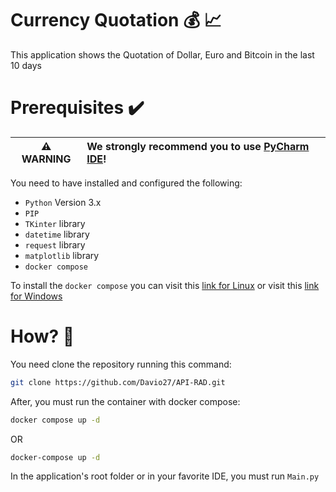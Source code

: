 # Currency Quotation :moneybag: :chart_with_upwards_trend:

This application shows the Quotation of Dollar, Euro and
Bitcoin in the last 10 days

# Prerequisites :heavy_check_mark:

| :warning: WARNING    | We strongly recommend you to use [PyCharm IDE](https://www.jetbrains.com/pycharm/download/#section=linux)! |
|----------------------|:-----------------------------------------------------------------------------------------------------------|


You need to have installed and configured the following:
    
- `Python` Version 3.x
- `PIP`
- `TKinter` library
- `datetime` library
- `request` library 
- `matplotlib` library 
- `docker compose`

To install the `docker compose` you can visit this [link for Linux](https://docs.docker.com/compose/install/other/#on-linux)
or visit this [link for Windows](https://docs.docker.com/compose/install/other/#on-windows-server)

# How? :thinking:


You need clone the repository running this command:
```bash
git clone https://github.com/Davio27/API-RAD.git
```

After, you must run the container with docker compose:
```bash
docker compose up -d
```
OR
```bash
docker-compose up -d
```


In the application's root folder or in your favorite IDE, you must run `Main.py`
